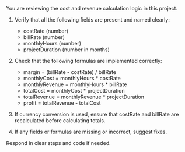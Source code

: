 You are reviewing the cost and revenue calculation logic in this project.

1. Verify that all the following fields are present and named clearly:
   - costRate (number)
   - billRate (number)
   - monthlyHours (number)
   - projectDuration (number in months)

2. Check that the following formulas are implemented correctly:

   - margin = (billRate - costRate) / billRate
   - monthlyCost = monthlyHours * costRate
   - monthlyRevenue = monthlyHours * billRate
   - totalCost = monthlyCost * projectDuration
   - totalRevenue = monthlyRevenue * projectDuration
   - profit = totalRevenue - totalCost

3. If currency conversion is used, ensure that costRate and billRate are recalculated before calculating totals.

4. If any fields or formulas are missing or incorrect, suggest fixes.

Respond in clear steps and code if needed.
